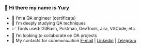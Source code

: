 ### 👋 Hi there my name is Yury
- 💼 I’m a QA engineer (certificate)
- 🌱 I'm deeply studying QA techniques
- 📈 Tools used: GitBash, Postman, DevTools, Jira, VSCode, etc.
- 👯 I’m looking to collaborate on OA projects
- 💬 My contacts for communication [E-mail](astrowizz.web@gmail.com) | [Linkedin](https://www.linkedin.com/in/.../) | [Telegram](https://t.me/...)
